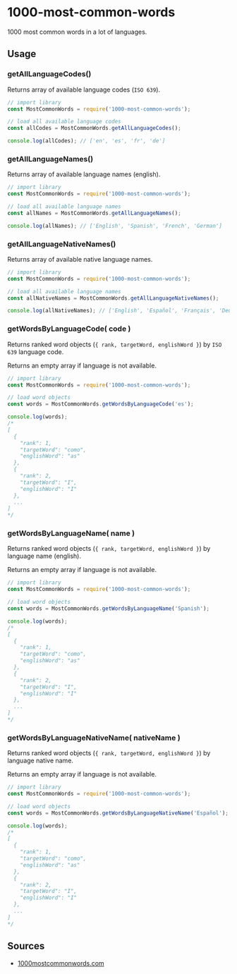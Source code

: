 # 1000-most-common-words

1000 most common words in a lot of languages.

## Usage

### getAllLanguageCodes()

Returns array of available language codes (`ISO 639`).

```javascript
// import library
const MostCommonWords = require('1000-most-common-words');

// load all available language codes
const allCodes = MostCommonWords.getAllLanguageCodes();

console.log(allCodes); // ['en', 'es', 'fr', 'de']
```

### getAllLanguageNames()

Returns array of available language names (english).

```javascript
// import library
const MostCommonWords = require('1000-most-common-words');

// load all available language names
const allNames = MostCommonWords.getAllLanguageNames();

console.log(allNames); // ['English', 'Spanish', 'French', 'German']
```

### getAllLanguageNativeNames()

Returns array of available native language names.

```javascript
// import library
const MostCommonWords = require('1000-most-common-words');

// load all available language names
const allNativeNames = MostCommonWords.getAllLanguageNativeNames();

console.log(allNativeNames); // ['English', 'Español', 'Français', 'Deutsch']
```

### getWordsByLanguageCode( code )

Returns ranked word objects (`{ rank, targetWord, englishWord }`) by `ISO 639` language code. 

Returns an empty array if language is not available.

```javascript
// import library
const MostCommonWords = require('1000-most-common-words');

// load word objects
const words = MostCommonWords.getWordsByLanguageCode('es');

console.log(words);
/*
[
  {
    "rank": 1,
    "targetWord": "como",
    "englishWord": "as"
  },
  {
    "rank": 2,
    "targetWord": "I",
    "englishWord": "I"
  },
  ...
]
*/
```

### getWordsByLanguageName( name )

Returns ranked word objects (`{ rank, targetWord, englishWord }`) by language name (english). 

Returns an empty array if language is not available.

```javascript
// import library
const MostCommonWords = require('1000-most-common-words');

// load word objects
const words = MostCommonWords.getWordsByLanguageName('Spanish');

console.log(words);
/*
[
  {
    "rank": 1,
    "targetWord": "como",
    "englishWord": "as"
  },
  {
    "rank": 2,
    "targetWord": "I",
    "englishWord": "I"
  },
  ...
]
*/
```

### getWordsByLanguageNativeName( nativeName )

Returns ranked word objects (`{ rank, targetWord, englishWord }`) by language native name. 

Returns an empty array if language is not available.

```javascript
// import library
const MostCommonWords = require('1000-most-common-words');

// load word objects
const words = MostCommonWords.getWordsByLanguageNativeName('Español');

console.log(words);
/*
[
  {
    "rank": 1,
    "targetWord": "como",
    "englishWord": "as"
  },
  {
    "rank": 2,
    "targetWord": "I",
    "englishWord": "I"
  },
  ...
]
*/
```

## Sources

- [1000mostcommonwords.com](https://1000mostcommonwords.com/)

